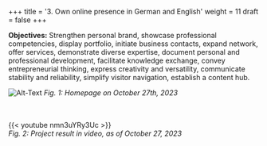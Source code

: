 +++
title = '3. Own online presence in German and English'
weight = 11
draft = false
+++

**Objectives:** Strengthen personal brand, showcase professional competencies, display portfolio, initiate business contacts, expand network, offer services, demonstrate diverse expertise, document personal and professional development, facilitate knowledge exchange, convey entrepreneurial thinking, express creativity and versatility, communicate stability and reliability, simplify visitor navigation, establish a content hub.  


![Alt-Text](/img/p3.1.jpg)
*Fig. 1: Homepage on October 27th, 2023*  
</br></br>  


{{< youtube nmn3uYRy3Uc >}}  
*Fig. 2: Project result in video, as of October 27, 2023*



